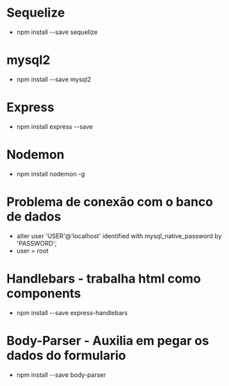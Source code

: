 # Sequelize
* npm install --save sequelize

# mysql2
* npm install --save mysql2

# Express
* npm install express --save

# Nodemon
* npm install nodemon -g 

# Problema de conexão com o banco de dados
* alter user 'USER'@'localhost' identified with mysql_native_password by 'PASSWORD';
* user = root

# Handlebars - trabalha html como components
* npm install --save express-handlebars

# Body-Parser - Auxilia em pegar os dados do formulario
* npm install --save body-parser